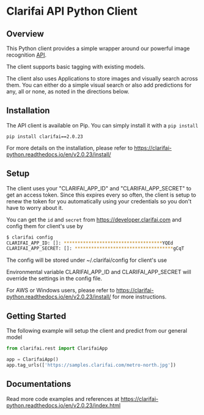 Clarifai API Python Client
====================


Overview
---------------------
This Python client provides a simple wrapper around our powerful image recognition <a href="https://developer.clarifai.com">API</a>.

The client supports basic tagging with existing models.

The client also uses Applications to store images and visually search across them. You can either do
a simple visual search or also add predictions for any, all or none, as noted in the directions
below.


Installation
---------------------
The API client is available on Pip. You can simply install it with a `pip install`
```
pip install clarifai==2.0.23
```

For more details on the installation, please refer to https://clarifai-python.readthedocs.io/en/v2.0.23/install/

Setup
---------------------
The client uses your "CLARIFAI_APP_ID" and "CLARIFAI_APP_SECRET" to get an access token. Since this
expires every so often, the client is setup to renew the token for you automatically using your
credentials so you don't have to worry about it.

You can get the `id` and `secret` from https://developer.clarifai.com and config them for client's use by

```bash
$ clarifai config
CLARIFAI_APP_ID: []: ************************************YQEd
CLARIFAI_APP_SECRET: []: ************************************gCqT

```

The config will be stored under ~/.clarifai/config for client's use

Environmental variable CLARIFAI_APP_ID and CLARIFAI_APP_SECRET will override the settings in the config file.

For AWS or Windows users, please refer to https://clarifai-python.readthedocs.io/en/v2.0.23/install/ for more instructions.


Getting Started
---------------------
The following example will setup the client and predict from our general model
```python
from clarifai.rest import ClarifaiApp

app = ClarifaiApp()
app.tag_urls(['https://samples.clarifai.com/metro-north.jpg'])
```

Documentations
---------------------
Read more code examples and references at https://clarifai-python.readthedocs.io/en/v2.0.23/index.html

